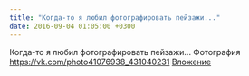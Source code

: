 ```yaml
---
title: "Когда-то я любил фотографировать пейзажи..."
date: 2016-09-04 01:05:00 +0300
---
```


Когда-то я любил фотографировать пейзажи...
Фотография
<a class="vk-attach" href="https://vk.com/photo41076938_431040231">https://vk.com/photo41076938_431040231</a>
<a class="vk-attach" href="https://vk.com/photo41076938_431040231">Вложение</a>
